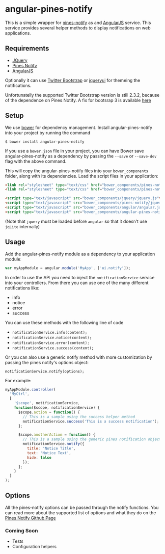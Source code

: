 angular-pines-notify
====================

This is a simple wrapper for [pines-notify](http://pinesframework.org/pnotify/) as and
[AngularJS](http://angularjs.org/) service. This service provides several helper methods
to display notifications on web applications.

## Requirements

- [JQuery](http://jquery.com/)
- [Pines Notify](http://pinesframework.org/pnotify/)
- [AngularJS](http://angularjs.org/)

Optionally it can use [Twitter Bootstrap](http://getbootstrap.com/2.3.2/) or [jqueryui](http://jqueryui.com)
for themeing the notifications.

Unfortunatelly the supported Twitter Bootstrap version is still 2.3.2, because of the dependence on Pines Notify. A fix for bootsrap 3 is available [here](https://github.com/sciactive/pnotify/issues/60)

## Setup

We use [bower](https://github.com/bower/bower) for dependency management. Install angular-pines-notify
into your project by running the command

`$ bower install angular-pines-notify`

If you use a `bower.json` file in your project, you can have Bower save angular-pines-notify as a dependency
by passing the `--save` or `--save-dev` flag with the above command.

This will copy the angular-pines-notify files into your `bower_components` folder, along with its dependencies.
Load the script files in your application:

```html
<link rel="stylesheet" type="text/css" href="bower_components/pines-notify/jquery.pnotify.default.css" />
<link rel="stylesheet" type="text/css" href="bower_components/pines-notify/jquery.pnotify.default.icons.css" />

<script type="text/javascript" src="bower_components/jquery/jquery.js"></script>
<script type="text/javascript" src="bower_components/pines-notify/jquery.pnotify.js"></script>
<script type="text/javascript" src="bower_components/angular/angular.js"></script>
<script type="text/javascript" src="bower_components/angular-pines-notify/src/pnotify.js"></script>
```

(Note that `jquery` must be loaded before `angular` so that it doesn't use `jqLite` internally)

## Usage

Add the angular-pines-notify module as a dependency to your application module:

```javascript
var myAppModule = angular.module('MyApp', ['ui.notify']);
```

In order to use the API you need to inject the `notificationService` service into
your controllers. From there you can use one of the many different notifications
like:

 * info
 * notice
 * error
 * success

You can use these methods with the following line of code

 * `notificationService.info(content);`
 * `notificationService.notice(content);`
 * `notificationService.error(content);`
 * `notificationService.success(content);`

Or you can also use a generic notify method with more customization
by passing the pines notify's options object:

`notificationService.notify(options);`

For example:

```javascript
myAppModule.controller(
  'MyCtrl',
  [
    '$scope', notificationService,
    function($scope, notificationService) {
      $scope.action = function() {
        // This is a sample using the success helper method
        notificationService.success('This is a success notification');
      };

      $scope.anotherAction = function() {
        // This is a sample using the generic pines notification object
        notificationService.notify({
          title: 'Notice Title',
          text: 'Notice Text',
          hide: false
        });
      };
    }
  ]
);
```

## Options

All the pines-notify options can be passed through the notify functions.
You can read more about the supported list of options and what they do on the
[Pines Notify Github Page](https://github.com/sciactive/pnotify)

### Coming Soon

 * Tests
 * Configuration helpers
